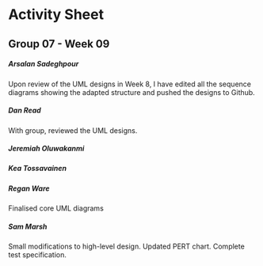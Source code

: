 # Activity Sheet

## Group 07 - Week 09

##### Arsalan Sadeghpour

Upon review of the UML designs in Week 8, I have edited all the sequence diagrams showing the adapted structure and pushed the designs to Github.

##### Dan Read

With group, reviewed the UML designs. 

##### Jeremiah Oluwakanmi

##### Kea Tossavainen

##### Regan Ware
Finalised core UML diagrams

##### Sam Marsh

Small modifications to high-level design. Updated PERT chart. Complete test specification.
